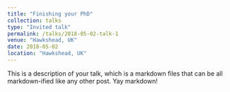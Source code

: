 ```yaml
---
title: "Finishing your PhD"
collection: talks
type: "Invited talk"
permalink: /talks/2018-05-02-talk-1
venue: "Hawkshead, UK"
date: 2018-05-02
location: "Hawkshead, UK"
---
```


This is a description of your talk, which is a markdown files that can be all markdown-ified like any other post. Yay markdown!
